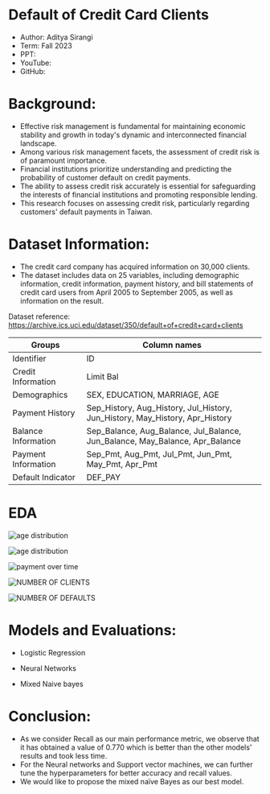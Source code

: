 # ﻿Default of Credit Card Clients

- Author: Aditya Sirangi
- Term: Fall 2023
- PPT:
- YouTube:
- GitHub:

# Background:

- Effective risk management is fundamental for maintaining economic stability and growth in today's dynamic and interconnected financial landscape.
- Among various risk management facets, the assessment of credit risk is of paramount importance.
- Financial institutions prioritize understanding and predicting the probability of customer default on credit payments.
- The ability to assess credit risk accurately is essential for safeguarding the interests of financial institutions and promoting responsible lending.
- This research focuses on assessing credit risk, particularly regarding customers' default payments in Taiwan.

# Dataset Information:

- The credit card company has acquired information on 30,000 clients.
- The dataset includes data on 25 variables, including demographic information, credit information, payment history, and bill statements of credit card users from April 2005 to September 2005, as well as information on the result.

Dataset reference: https://archive.ics.uci.edu/dataset/350/default+of+credit+card+clients

|Groups|Column names|
| - | - |
|Identifier|ID|
|Credit Information|Limit Bal|
|Demographics|SEX, EDUCATION, MARRIAGE, AGE|
|Payment History|Sep\_History, Aug\_History, Jul\_History, Jun\_History, May\_History, Apr\_History|
|Balance Information|Sep\_Balance, Aug\_Balance, Jul\_Balance, Jun\_Balance, May\_Balance, Apr\_Balance|
|Payment Information|Sep\_Pmt, Aug\_Pmt, Jul\_Pmt, Jun\_Pmt, May\_Pmt, Apr\_Pmt|
|Default Indicator|DEF\_PAY|


# EDA


![age distribution](https://github.com/DATA-606-2023-FALL-MONDAY/Sirangi_Aditya/assets/144384906/f669cc42-951a-4e0d-b95a-890fb7b50bef)


![age distribution](https://github.com/DATA-606-2023-FALL-MONDAY/Sirangi_Aditya/assets/144384906/6e5c5e87-0c85-4231-b91b-ef49b3202b37)

![payment over time](https://github.com/DATA-606-2023-FALL-MONDAY/Sirangi_Aditya/assets/144384906/33a0bbb1-4b62-4d71-9e3b-2c541ad2c62e)

![NUMBER OF CLIENTS](https://github.com/DATA-606-2023-FALL-MONDAY/Sirangi_Aditya/assets/144384906/c7983914-8140-4a47-853b-fd40fa24eb7e)

![NUMBER OF DEFAULTS](https://github.com/DATA-606-2023-FALL-MONDAY/Sirangi_Aditya/assets/144384906/b41a92f3-6470-4146-8374-279f70f43b67)



# Models and Evaluations:

- Logistic Regression








- Neural Networks










- Mixed Naive bayes

# Conclusion:

- As we consider Recall as our main performance metric, we observe that it has obtained a value of 0.770 which is better than the other models' results and took less time.
- For the Neural networks and Support vector machines, we can further tune the hyperparameters for better accuracy and recall values.
- We would like to propose the mixed naïve Bayes as our best model.


